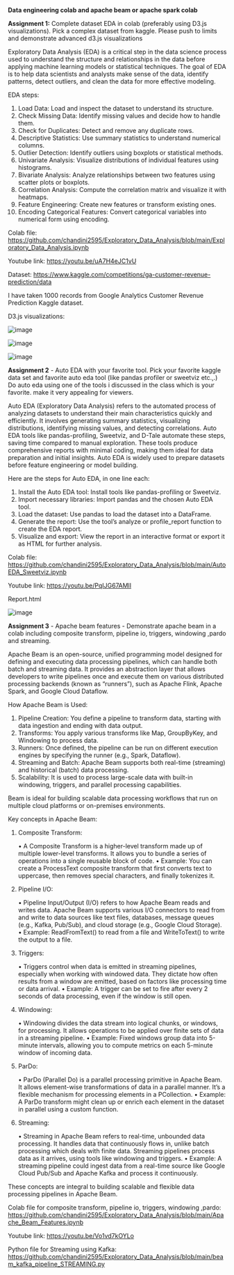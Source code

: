 **Data engineering colab and apache beam or apache spark colab**

**Assignment 1:**
Complete dataset EDA in colab (preferably using D3.js visualizations). Pick a complex dataset from kaggle. Please push to limits and demonstrate advanced d3.js visualizations

Exploratory Data Analysis (EDA) is a critical step in the data science process used to understand the structure and relationships in the data before applying machine learning models or statistical techniques. The goal of EDA is to help data scientists and analysts make sense of the data, identify patterns, detect outliers, and clean the data for more effective modeling.

EDA steps:

  1.	Load Data: Load and inspect the dataset to understand its structure.
  2.	Check Missing Data: Identify missing values and decide how to handle them.
  3.	Check for Duplicates: Detect and remove any duplicate rows.
  4.	Descriptive Statistics: Use summary statistics to understand numerical columns.
  5.	Outlier Detection: Identify outliers using boxplots or statistical methods.
  6.	Univariate Analysis: Visualize distributions of individual features using histograms.
  7.	Bivariate Analysis: Analyze relationships between two features using scatter plots or boxplots.
  8.	Correlation Analysis: Compute the correlation matrix and visualize it with heatmaps.
  9.	Feature Engineering: Create new features or transform existing ones.
  10.	Encoding Categorical Features: Convert categorical variables into numerical form using encoding.

Colab file: https://github.com/chandini2595/Exploratory_Data_Analysis/blob/main/Exploratory_Data_Analysis.ipynb

Youtube link: https://youtu.be/uA7H4eJC1vU

Dataset: https://www.kaggle.com/competitions/ga-customer-revenue-prediction/data

I have taken 1000 records from Google Analytics Customer Revenue Prediction Kaggle dataset.

D3.js visualizations:


![image](https://github.com/user-attachments/assets/f38a6ad0-79d7-448d-aa57-7cef8c65efc8)


![image](https://github.com/user-attachments/assets/3f6231d5-2061-4f58-9905-c0417edd85b5)


![image](https://github.com/user-attachments/assets/56940a4c-6c02-4f08-a5a6-101647a704ae)


**Assignment 2** - Auto EDA with your favorite tool. Pick your favorite kaggle data set and favorite auto eda tool (like pandas profiler or sweetviz etc.,.) Do auto eda using one of the tools i discussed in the class which is your favorite. make it very appealing for viewers.

Auto EDA (Exploratory Data Analysis) refers to the automated process of analyzing datasets to understand their main characteristics quickly and efficiently. It involves generating summary statistics, visualizing distributions, identifying missing values, and detecting correlations. Auto EDA tools like pandas-profiling, Sweetviz, and D-Tale automate these steps, saving time compared to manual exploration. These tools produce comprehensive reports with minimal coding, making them ideal for data preparation and initial insights. Auto EDA is widely used to prepare datasets before feature engineering or model building.

Here are the steps for Auto EDA, in one line each:

1. Install the Auto EDA tool: Install tools like pandas-profiling or Sweetviz.
2. Import necessary libraries: Import pandas and the chosen Auto EDA tool.
3. Load the dataset: Use pandas to load the dataset into a DataFrame.
4. Generate the report: Use the tool’s analyze or profile_report function to create the EDA report.
5. Visualize and export: View the report in an interactive format or export it as HTML for further analysis.

Colab file: https://github.com/chandini2595/Exploratory_Data_Analysis/blob/main/AutoEDA_Sweetviz.ipynb

Youtube link: https://youtu.be/PqIJG67AMlI

Report.html

![image](https://github.com/user-attachments/assets/7b4da97e-403f-4e51-a537-0e8862221788)


**Assignment 3** - Apache beam features - Demonstrate apache beam in a colab including composite transform, pipeline io, triggers, windowing ,pardo and streaming.

Apache Beam is an open-source, unified programming model designed for defining and executing data processing pipelines, which can handle both batch and streaming data. It provides an abstraction layer that allows developers to write pipelines once and execute them on various distributed processing backends (known as “runners”), such as Apache Flink, Apache Spark, and Google Cloud Dataflow.

How Apache Beam is Used:

1. Pipeline Creation: You define a pipeline to transform data, starting with data ingestion and ending with data output.
2. Transforms: You apply various transforms like Map, GroupByKey, and Windowing to process data.
3. Runners: Once defined, the pipeline can be run on different execution engines by specifying the runner (e.g., Spark, Dataflow).
4. Streaming and Batch: Apache Beam supports both real-time (streaming) and historical (batch) data processing.
5. Scalability: It is used to process large-scale data with built-in windowing, triggers, and parallel processing capabilities.

Beam is ideal for building scalable data processing workflows that run on multiple cloud platforms or on-premises environments.

Key concepts in Apache Beam:

1. Composite Transform:

	•	A Composite Transform is a higher-level transform made up of multiple lower-level transforms. It allows you to bundle a series of operations into a single reusable block of code.
	•	Example: You can create a ProcessText composite transform that first converts text to uppercase, then removes special characters, and finally tokenizes it.

2. Pipeline I/O:

	•	Pipeline Input/Output (I/O) refers to how Apache Beam reads and writes data. Apache Beam supports various I/O connectors to read from and write to data sources like text files, databases, message queues (e.g., Kafka, Pub/Sub), and cloud storage (e.g., Google Cloud Storage).
	•	Example: ReadFromText() to read from a file and WriteToText() to write the output to a file.

3. Triggers:

	•	Triggers control when data is emitted in streaming pipelines, especially when working with windowed data. They dictate how often results from a window are emitted, based on factors like processing time or data arrival.
	•	Example: A trigger can be set to fire after every 2 seconds of data processing, even if the window is still open.

4. Windowing:

	•	Windowing divides the data stream into logical chunks, or windows, for processing. It allows operations to be applied over finite sets of data in a streaming pipeline.
	•	Example: Fixed windows group data into 5-minute intervals, allowing you to compute metrics on each 5-minute window of incoming data.

5. ParDo:

	•	ParDo (Parallel Do) is a parallel processing primitive in Apache Beam. It allows element-wise transformations of data in a parallel manner. It’s a flexible mechanism for processing elements in a PCollection.
	•	Example: A ParDo transform might clean up or enrich each element in the dataset in parallel using a custom function.

6. Streaming:

	•	Streaming in Apache Beam refers to real-time, unbounded data processing. It handles data that continuously flows in, unlike batch processing which deals with finite data. Streaming pipelines process data as it arrives, using tools like windowing and triggers.
	•	Example: A streaming pipeline could ingest data from a real-time source like Google Cloud Pub/Sub and Apache Kafka and process it continuously.

These concepts are integral to building scalable and flexible data processing pipelines in Apache Beam.

Colab file for composite transform, pipeline io, triggers, windowing ,pardo: https://github.com/chandini2595/Exploratory_Data_Analysis/blob/main/Apache_Beam_Features.ipynb

Youtube link: https://youtu.be/Vo1vd7kOYLo

Python file for Streaming using Kafka: https://github.com/chandini2595/Exploratory_Data_Analysis/blob/main/beam_kafka_pipeline_STREAMING.py










